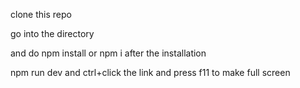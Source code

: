 clone this repo

go into the directory

and do npm install or npm i after the installation 

npm run dev and ctrl+click the link and press f11 to make full screen
